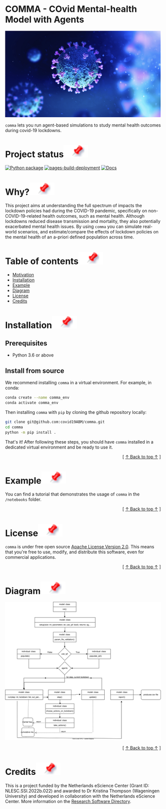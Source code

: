 # COMMA - **CO**vid **M**ental-health **M**odel with **A**gents 

<div align="center">
<img src="docs/img/avatar_comma.png">
</div>

`comma` lets you run agent-based simulations to study mental health outcomes during covid-19 lockdowns.

# Project status[![](https://raw.githubusercontent.com/covid19ABM/comma/main/docs/img/pin.svg)](#project-status)

[![Python package](https://github.com/covid19ABM/comma/actions/workflows/python-package.yml/badge.svg)](https://github.com/covid19ABM/comma/actions/workflows/python-package.yml) 
[![pages-build-deployment](https://github.com/covid19ABM/comma/actions/workflows/pages/pages-build-deployment/badge.svg)](https://github.com/covid19ABM/comma/actions/workflows/pages/pages-build-deployment)
[![Docs](https://github.com/covid19ABM/comma/actions/workflows/documentation.yaml/badge.svg)](https://github.com/covid19ABM/comma/actions/workflows/documentation.yaml)

# Why?[![](https://raw.githubusercontent.com/covid19ABM/comma/main/docs/img/pin.svg)](#why)
This project aims at understanding the full spectrum of impacts the lockdown policies had during the COVID-19 pandemic, specifically on non-COVID-19-related health outcomes, such as mental health. Although lockdowns reduced disease transmission and mortality, they also potentially exacerbated mental health issues. By using `comma` you can simulate real-world scenarios, and estimate/compare the effects of lockdown policies on the mental health of an a-priori defined population across time.

# Table of contents[![](https://raw.githubusercontent.com/covid19ABM/comma/main/docs/img/pin.svg)](#table-of-contents)
- [Motivation](#why)
- [Installation](#installation)
- [Example](#example)
- [Diagram](#diagram)
- [License](#license)
- [Credits](#credits)

# Installation[![](https://raw.githubusercontent.com/covid19ABM/comma/main/docs/img/pin.svg)](#installation)

## Prerequisites
- Python 3.6 or above 

## Install from source

We recommend installing `comma` in a virtual environment. For example, in conda:
```bash
conda create --name comma_env
conda activate comma_env
```

Then installing `comma` with `pip` by cloning the github repository locally:
```bash
git clone git@github.com:covid19ABM/comma.git
cd comma
python -m pip install .

```

That's it! After following these steps, you should have `comma` installed in a dedicated virtual environment and be ready to use it.

<div align="right">[ <a href="#table-of-contents">↑ Back to top ↑</a> ]</div>

# Example[![](https://raw.githubusercontent.com/covid19ABM/comma/main/docs/img/pin.svg)](#example)
You can find a tutorial that demonstrates the usage of `comma` in the `/notebooks` folder.

<div align="right">[ <a href="#table-of-contents">↑ Back to top ↑</a> ]</div>

# License[![](https://raw.githubusercontent.com/covid19ABM/comma/main/docs/img/pin.svg)](#license)
`comma` is under free open source [Apache License Version 2.0](https://raw.githubusercontent.com/covid19ABM/comma/main/LICENSE). This means that you're free to use, modify, and distribute this software, even for commercial applications.

<div align="right">[ <a href="#table-of-contents">↑ Back to top ↑</a> ]</div>

# Diagram[![](https://raw.githubusercontent.com/covid19ABM/comma/main/docs/img/pin.svg)](#diagram)
![diagram](https://github.com/covid19ABM/comma/blob/draw.io/comma_diagram.drawio.svg)

<div align="right">[ <a href="#table-of-contents">↑ Back to top ↑</a> ]</div>

# Credits[![](https://raw.githubusercontent.com/covid19ABM/comma/main/docs/img/pin.svg)](#credits)
This is a project funded by the Netherlands eScience Center (Grant ID: NLESC.SSI.2022b.022) and awarded to Dr Kristina Thompson (Wageningen University) and developed in collaboration with the Netherlands eScience Center. More information on the [Research Software Directory](https://research-software-directory.org/projects/covid-19-mitigation-policies).

